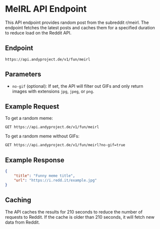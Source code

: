 # MeIRL API Endpoint

This API endpoint provides random post from the subreddit r/meirl. The endpoint fetches the latest posts and caches them for a specified duration to reduce load on the Reddit API.

## Endpoint

`https://api.andyproject.de/v1/fun/meirl`

## Parameters

- `no-gif` (optional): If set, the API will filter out GIFs and only return images with extensions `jpg`, `jpeg`, or `png`.

## Example Request

To get a random meme:

```
GET https://api.andyproject.de/v1/fun/meirl
```

To get a random meme without GIFs:

```
GET https://api.andyproject.de/v1/fun/meirl?no-gif=true
```

## Example Response

```json
{
    "title": "Funny meme title",
    "url": "https://i.redd.it/example.jpg"
}
```

## Caching

The API caches the results for 210 seconds to reduce the number of requests to Reddit. If the cache is older than 210 seconds, it will fetch new data from Reddit.
